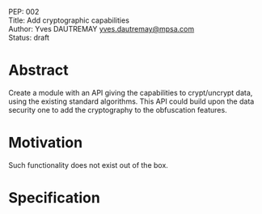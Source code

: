 PEP: 002  
Title: Add cryptographic capabilities  
Author: Yves DAUTREMAY <yves.dautremay@mpsa.com>  
Status: draft  

# Abstract

Create a module with an API giving the capabilities to crypt/uncrypt data, using the existing standard algorithms. This API could build upon the data security one to add the cryptography to the obfuscation features.

# Motivation

Such functionality does not exist out of the box.

# Specification
